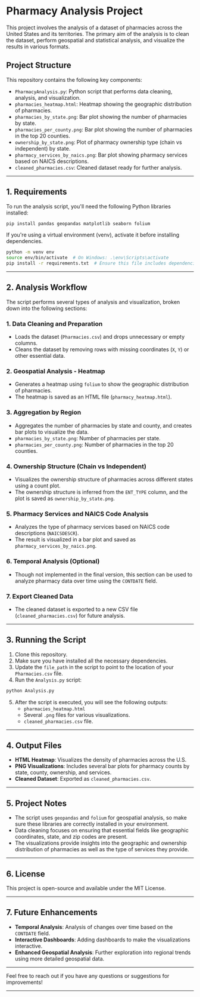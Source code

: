 # **Pharmacy Analysis Project**

This project involves the analysis of a dataset of pharmacies across the United States and its territories. The primary aim of the analysis is to clean the dataset, perform geospatial and statistical analysis, and visualize the results in various formats.

## **Project Structure**
This repository contains the following key components:

- `PharmacyAnalysis.py`: Python script that performs data cleaning, analysis, and visualization.
- `pharmacies_heatmap.html`: Heatmap showing the geographic distribution of pharmacies.
- `pharmacies_by_state.png`: Bar plot showing the number of pharmacies by state.
- `pharmacies_per_county.png`: Bar plot showing the number of pharmacies in the top 20 counties.
- `ownership_by_state.png`: Plot of pharmacy ownership type (chain vs independent) by state.
- `pharmacy_services_by_naics.png`: Bar plot showing pharmacy services based on NAICS descriptions.
- `cleaned_pharmacies.csv`: Cleaned dataset ready for further analysis.

---

## **1. Requirements**

To run the analysis script, you'll need the following Python libraries installed:

```bash
pip install pandas geopandas matplotlib seaborn folium
```

If you're using a virtual environment (venv), activate it before installing dependencies.

```bash
python -m venv env
source env/bin/activate  # On Windows: .\env\Scripts\activate
pip install -r requirements.txt  # Ensure this file includes dependencies like pandas, geopandas, etc.
```

---

## **2. Analysis Workflow**

The script performs several types of analysis and visualization, broken down into the following sections:

### **1. Data Cleaning and Preparation**
- Loads the dataset (`Pharmacies.csv`) and drops unnecessary or empty columns.
- Cleans the dataset by removing rows with missing coordinates (`X`, `Y`) or other essential data.

### **2. Geospatial Analysis - Heatmap**
- Generates a heatmap using `folium` to show the geographic distribution of pharmacies.
- The heatmap is saved as an HTML file (`pharmacy_heatmap.html`).

### **3. Aggregation by Region**
- Aggregates the number of pharmacies by state and county, and creates bar plots to visualize the data.
- `pharmacies_by_state.png`: Number of pharmacies per state.
- `pharmacies_per_county.png`: Number of pharmacies in the top 20 counties.

### **4. Ownership Structure (Chain vs Independent)**
- Visualizes the ownership structure of pharmacies across different states using a count plot.
- The ownership structure is inferred from the `ENT_TYPE` column, and the plot is saved as `ownership_by_state.png`.

### **5. Pharmacy Services and NAICS Code Analysis**
- Analyzes the type of pharmacy services based on NAICS code descriptions (`NAICSDESCR`).
- The result is visualized in a bar plot and saved as `pharmacy_services_by_naics.png`.

### **6. Temporal Analysis (Optional)**
- Though not implemented in the final version, this section can be used to analyze pharmacy data over time using the `CONTDATE` field.

### **7. Export Cleaned Data**
- The cleaned dataset is exported to a new CSV file (`cleaned_pharmacies.csv`) for future analysis.

---

## **3. Running the Script**

1. Clone this repository.
2. Make sure you have installed all the necessary dependencies.
3. Update the `file_path` in the script to point to the location of your `Pharmacies.csv` file.
4. Run the `Analysis.py` script:

```bash
python Analysis.py
```

5. After the script is executed, you will see the following outputs:
   - `pharmacies_heatmap.html`
   - Several `.png` files for various visualizations.
   - `cleaned_pharmacies.csv` file.

---

## **4. Output Files**
- **HTML Heatmap**: Visualizes the density of pharmacies across the U.S.
- **PNG Visualizations**: Includes several bar plots for pharmacy counts by state, county, ownership, and services.
- **Cleaned Dataset**: Exported as `cleaned_pharmacies.csv`.

---

## **5. Project Notes**

- The script uses `geopandas` and `folium` for geospatial analysis, so make sure these libraries are correctly installed in your environment.
- Data cleaning focuses on ensuring that essential fields like geographic coordinates, state, and zip codes are present.
- The visualizations provide insights into the geographic and ownership distribution of pharmacies as well as the type of services they provide.

---

## **6. License**

This project is open-source and available under the MIT License.

---

## **7. Future Enhancements**
- **Temporal Analysis**: Analysis of changes over time based on the `CONTDATE` field.
- **Interactive Dashboards**: Adding dashboards to make the visualizations interactive.
- **Enhanced Geospatial Analysis**: Further exploration into regional trends using more detailed geospatial data.

---

Feel free to reach out if you have any questions or suggestions for improvements!

--- 

